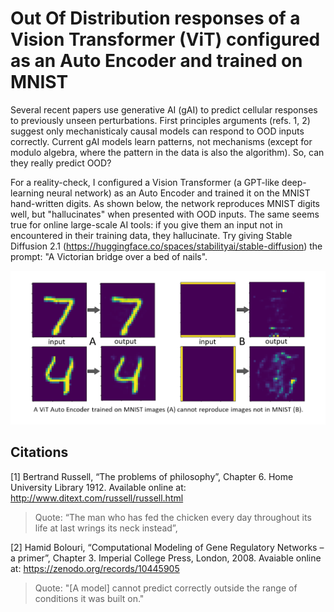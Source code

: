 # Out Of Distribution responses of a Vision Transformer (ViT) configured as an Auto Encoder and trained on MNIST

Several recent papers use generative AI (gAI) to predict cellular responses to previously unseen perturbations. First principles arguments (refs. 1, 2) suggest only mechanisticaly causal models can respond to OOD inputs correctly. Current gAI models learn patterns, not mechanisms (except for modulo algebra, where the pattern in the data is also the algorithm). So, can they really predict OOD?

For a reality-check, I configured a Vision Transformer (a GPT-like deep-learning neural network) as an Auto Encoder and trained it on the MNIST hand-written digits. As shown below, the network reproduces MNIST digits well, but "hallucinates" when presented with OOD inputs. The same seems true for online large-scale AI tools: if you give them an input not in encountered  in their training data, they hallucinate. Try giving  Stable Diffusion 2.1 (https://huggingface.co/spaces/stabilityai/stable-diffusion) the prompt: "A Victorian bridge over a bed of nails".

![Out Of Distribution responses of a Vision Transformer (ViT) configured as an Auto Encoder and trained on MNIST](./VitAE_HB_small.png)


## Citations

[1] Bertrand Russell, “The problems of philosophy”, Chapter 6. 
Home University Library 1912. 
Available online at: http://www.ditext.com/russell/russell.html 

> Quote: “The man who has fed the chicken every day throughout its life at last wrings its neck instead”, 

[2] Hamid Bolouri,
“Computational Modeling of Gene Regulatory Networks – a primer”, 
Chapter 3. Imperial College Press, London, 2008.
Avaiable online at: https://zenodo.org/records/10445905

> Quote: "[A model] cannot predict correctly outside the range of conditions it was built on."